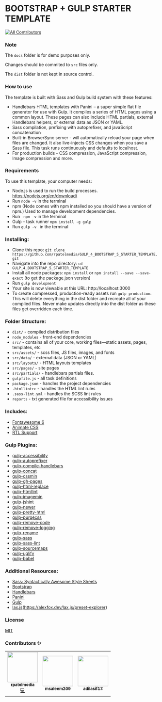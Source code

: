 # BOOTSTRAP + GULP STARTER TEMPLATE
<!-- ALL-CONTRIBUTORS-BADGE:START - Do not remove or modify this section -->
[![All Contributors](https://img.shields.io/badge/all_contributors-1-orange.svg?style=flat-square)](#contributors-)
<!-- ALL-CONTRIBUTORS-BADGE:END -->

### Note

The `docs` folder is for demo purposes only.

Changes should be commited to `src` files only.

The `dist` folder is not kept in source control.

### How to use

The template is built with Sass and Gulp build system with these features:

-	Handlebars HTML templates with Panini – a super simple flat file generator for use with Gulp. It compiles a series of HTML pages using a common layout. These pages can also include HTML partials, external Handlebars helpers, or external data as JSON or YAML.
-	Sass compilation, prefixing with autoprefixer, and javaScript concatenation
-	Built-in BrowserSync server - will automatically reload your page when files are changed. It also live-injects CSS changes when you save a Sass file. This task runs continuously and defaults to localhost.
-	For production builds - CSS compression, JavaScript compression, Image compression and more.

### Requirements

To use this template, your computer needs:

-	Node.js is used to run the build processes. https://nodejs.org/en/download/
- Run ` node -v ` in the terminal
-	npm (Node comes with npm installed so you should have a version of npm.) Used to manage development dependencies.
-  Run ` npm -v`  in the terminal
-	Gulp – task runner
	`npm install -g gulp`
-	Run `gulp -v ` in the terminal

### Installing:

- Clone this repo: `git clone https://github.com/rpatelmedia/GULP_4_BOOTSTRAP_5_STARTER_TEMPLATE.git`
- Navigate into the repo directory: `cd GULP_4_BOOTSTRAP_5_STARTER_TEMPLATE`
- Install all node packages: `npm install` or `npm install --save --save-exact` (to get the package.json version)
- Run `gulp development`
- Your site is now viewable at this URL: http://localhost:3000
- To create compressed, production-ready assets run `gulp production`. This will delete everything in the dist folder and recreate all of your complied files. Never make updates directly into the dist folder as these files get overridden each time.

### Folder Structure:

- `dist/` - compiled distribution files
- `node_modules` - front-end dependencies
- `src/` - contains all of your core, working files—static assets, pages, templates, etc
- `src/assets/` - scss files, JS files, images, and fonts
- `src/data/` - external data (JSON or YAML)
- `src/layouts/` - HTML layouts templates
- `src/pages/` - site pages
- `src/partials/` - handlebars partials files.
- `gulpfile.js` - all task definitions
- `package.json` - handles the project dependencies
- `.htmllintrc` - handles the HTML lint rules
- `.sass-lint.yml` - handles the SCSS lint rules
- `reports` - txt generated file for accessibility issues

### Includes:
- [Fontawesome 6](https://fontawesome.com/)
- [Animate CSS](https://animate.style/)
- [RTL Support](https://github.com/tysonmatanich/directional-scss)

### Gulp Plugins:
- [gulp-accessibility](https://www.npmjs.com/package/gulp-accessibility)
- [gulp-autoprefixer](https://www.npmjs.com/package/gulp-autoprefixer)
- [gulp-compile-handlebars](https://www.npmjs.com/package/gulp-compile-handlebars)
- [gulp-concat](https://www.npmjs.com/package/gulp-concat)
- [gulp-cssmin](https://www.npmjs.com/package/gulp-cssmin)
- [gulp-gh-pages](https://www.npmjs.com/package/gulp-gh-pages)
- [gulp-html-replace](https://www.npmjs.com/package/gulp-html-replace)
- [gulp-htmllint](https://www.npmjs.com/package/gulp-htmllint)
- [gulp-imagemin](https://www.npmjs.com/package/gulp-imagemin)
- [gulp-jshint](https://www.npmjs.com/package/gulp-jshint)
- [gulp-newer](https://www.npmjs.com/package/gulp-newer)
- [gulp-pretty-html](https://www.npmjs.com/package/gulp-pretty-html)
- [gulp-purgecss](https://www.npmjs.com/package/gulp-purgecss)
- [gulp-remove-code](https://www.npmjs.com/package/gulp-remove-code)
- [gulp-remove-logging](https://www.npmjs.com/package/gulp-remove-logging)
- [gulp-rename](https://www.npmjs.com/package/gulp-rename)
- [gulp-sass](https://www.npmjs.com/package/gulp-sass)
- [gulp-sass-lint](https://www.npmjs.com/package/gulp-sass-lint)
- [gulp-sourcemaps](https://www.npmjs.com/package/gulp-sourcemaps)
- [gulp-uglify](https://www.npmjs.com/package/gulp-uglify)
- [gulp-babel](https://www.npmjs.com/package/gulp-babel)


### Additional Resources:
- [Sass: Syntactically Awesome Style Sheets](http://sass-lang.com/)
- [Bootstrap](https://getbootstrap.com/)
- [Handlebars](http://handlebarsjs.com/)
- [Panini](https://github.com/zurb/panini)
- [Gulp](https://gulpjs.org/getting-started)
- [lax.js](https://github.com/alexfoxy/lax.js)(https://alexfox.dev/lax.js/preset-explorer)

### License

[MIT](LICENSE)

### Contributors ✨

<!-- ALL-CONTRIBUTORS-LIST:START - Do not remove or modify this section -->
<!-- prettier-ignore-start -->
<!-- markdownlint-disable -->
<table>
  <tr>  
    <td align="center"><a href="https://github.com/rpatelmedia"><img src="https://avatars.githubusercontent.com/u/105778763?v=4" width="100px;" alt=""/><br /><sub><b>rpatelmedia</b></sub></a><br /><a href="https://github.com/Media-Phone-Plus/GULP_4_BOOTSTRAP_5_STARTER_TEMPLATE" title="Code">💻</a></td>
    <td align="center"><a href="https://github.com/msaleem209"><img src="https://avatars.githubusercontent.com/u/106071614?v=4" width="100px;" alt=""/><br /><sub><b>msaleem209</b></sub></a></td>
    <td align="center"><a href="https://github.com/adilasif17"><img src="https://avatars.githubusercontent.com/u/98095445?v=4" width="100px;" alt=""/><br /><sub><b>adilasif17</b></sub></a></td>
  </tr>
</table>

<!-- markdownlint-enable -->
<!-- prettier-ignore-end -->
<!-- ALL-CONTRIBUTORS-LIST:END -->

